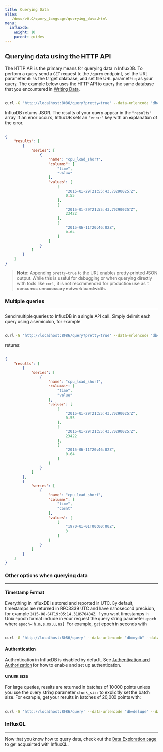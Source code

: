 ```yaml
---
title: Querying Data
alias:
  -/docs/v0.9/query_language/querying_data.html
menu:
  influxdb:
    weight: 10
    parent: guides
---
```


## Querying data using the HTTP API
The HTTP API is the primary means for querying data in InfluxDB. To perform a query send a `GET` request to the `/query` endpoint, set the URL parameter `db` as the target database, and set the URL parameter `q` as your query. The example below uses the HTTP API to query the same database that you encountered in [Writing Data](../guides/writing_data.html).  
<br>
```sh
curl -G 'http://localhost:8086/query?pretty=true' --data-urlencode "db=mydb" --data-urlencode "q=SELECT value FROM cpu_load_short WHERE region='us-west'"
```

InfluxDB returns JSON. The results of your query appear in the `"results"` array. If an error occurs, InfluxDB sets an `"error"` key with an explanation of the error.  
<br>

```json
{
    "results": [
        {
            "series": [
                {
                    "name": "cpu_load_short",
                    "columns": [
                        "time",
                        "value"
                    ],
                    "values": [
                        [
                            "2015-01-29T21:55:43.702900257Z",
                            0.55
                        ],
                        [
                            "2015-01-29T21:55:43.702900257Z",
                            23422
                        ],
                        [
                            "2015-06-11T20:46:02Z",
                            0.64
                        ]
                    ]
                }
            ]
        }
    ]
}
```

> **Note:** Appending `pretty=true` to the URL enables pretty-printed JSON output. While this is useful for debugging or when querying directly with tools like `curl`, it is not recommended for production use as it consumes unnecessary network bandwidth.

### Multiple queries
---
Send multiple queries to InfluxDB in a single API call. Simply delimit each query using a semicolon, for example:  
<br>
```sh
curl -G 'http://localhost:8086/query?pretty=true' --data-urlencode "db=mydb" --data-urlencode "q=SELECT value FROM cpu_load_short WHERE region='us-west';SELECT count(value) FROM cpu_load_short WHERE region='us-west'"
```

returns:  
<br>
```json
{
    "results": [
        {
            "series": [
                {
                    "name": "cpu_load_short",
                    "columns": [
                        "time",
                        "value"
                    ],
                    "values": [
                        [
                            "2015-01-29T21:55:43.702900257Z",
                            0.55
                        ],
                        [
                            "2015-01-29T21:55:43.702900257Z",
                            23422
                        ],
                        [
                            "2015-06-11T20:46:02Z",
                            0.64
                        ]
                    ]
                }
            ]
        },
        {
            "series": [
                {
                    "name": "cpu_load_short",
                    "columns": [
                        "time",
                        "count"
                    ],
                    "values": [
                        [
                            "1970-01-01T00:00:00Z",
                            3
                        ]
                    ]
                }
            ]
        }
    ]
}
```

### Other options when querying data
---
#### Timestamp Format
Everything in InfluxDB is stored and reported in UTC. By default, timestamps are returned in RFC3339 UTC and have nanosecond precision, for example `2015-08-04T19:05:14.318570484Z`. If you want timestamps in Unix epoch format include in your request the query string parameter `epoch` where `epoch=[h,m,s,ms,u,ns]`. For example, get epoch in seconds with:  
<br>
```sh
curl -G 'http://localhost:8086/query' --data-urlencode "db=mydb" --data-urlencode "epoch=s" --data-urlencode "q=SELECT value FROM cpu_load_short WHERE region='us-west'"
```

#### Authentication
Authentication in InfluxDB is disabled by default. See [Authentication and Authorization](../administration/authentication_and_authorization.html) for how to enable and set up authentication.

#### Chunk size
For large queries, results are returned in batches of 10,000 points unless you use the query string parameter `chunk_size` to explicitly set the batch size. For example, get your results in batches of 20,000 points with:  
<br>
```sh
curl -G 'http://localhost:8086/query' --data-urlencode "db=deluge" --data-urlencode "chunk_size=20000" --data-urlencode "q=SELECT * FROM liters"
```

### InfluxQL
---
Now that you know how to query data, check out the [Data Exploration page](../query_language/data_exploration.html) to get acquainted with InfluxQL.
